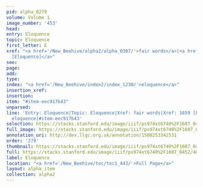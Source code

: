 ```yaml
---
pid: alpha_0279
volume: Volume 1
image_number: '453'
head: 
entry: Eloquence
topic: Eloquence
first_letter: E
xref: "<a href='/New_Beehive/alpha2/alpha_0307/'>fair words</a>|<a href='/New_Beehive/toc/toc2_326/'>1659
  [Eloquence]</a>"
see: 
page: 
add: 
type: 
index: "<a href='/New_Beehive/index2/index_1230/'>eloquence</a>"
insertion_xref: 
insertion: 
item: "#item-eec917b43"
unparsed: 
line: 'Entry: Eloquence|Topic: Eloquence|Xref: fair words|Xref: 1659 [Eloquence]|Index:
  eloquence|#item-eec917b43'
selection: https://stacks.stanford.edu/image/iiif/ps974xt6740%2F1607_0452/400,1436,3075,476/full/0/default.jpg
full_image: https://stacks.stanford.edu/image/iiif/ps974xt6740%2F1607_0452/full/full/0/default.jpg
annotation_uri: http://dev.llgc.org.uk/annotation/1508253342531
order: '279'
thumbnail: https://stacks.stanford.edu/image/iiif/ps974xt6740%2F1607_0452/400,1436,600,180/250,/0/default.jpg
full: https://stacks.stanford.edu/image/iiif/ps974xt6740%2F1607_0452/400,1436,3075,476/full/0/default.jpg
label: Eloquence
location: "<a href='/New_Beehive/toc/toc1_443/'>Full Page</a>"
layout: alpha_item
collection: alpha2
---
```


